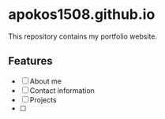 # apokos1508.github.io

This repository contains my portfolio website. 

## Features

- [ ] About me
- [ ] Contact information
- [ ] Projects
- [ ] 